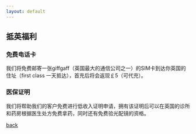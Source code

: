 ```yaml
---
layout: default
---
```


## 抵英福利
### 免费电话卡
我们将免费邮寄一张giffgaff（英国最大的通信公司之一）的SIM卡到达你英国的住址（first class 一天抵达），首充后将会返现￡5（可代充）。

### 医保证明
我们将帮助我们的客户免费进行低收入证明申请，拥有该证明后可以在英国的诊所和药房根据医生处方免费拿药，同时还有免费验光配镜的资格。

[back](../)
